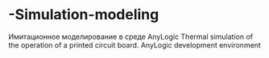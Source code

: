 # -Simulation-modeling
Имитационное моделирование в среде AnyLogic
Thermal simulation of the operation of a printed circuit board. AnyLogic development environment
